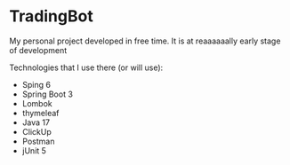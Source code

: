 # TradingBot
My personal project developed in free time. It is at reaaaaaally early stage of development 

Technologies that I use there (or will use):
- Sping 6
- Spring Boot 3 
- Lombok
- thymeleaf
- Java 17
- ClickUp
- Postman
- jUnit 5
